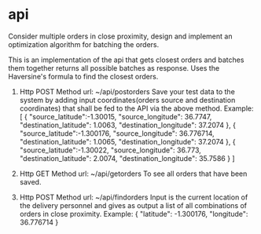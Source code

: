 # api
Consider multiple orders in close proximity, design and implement an optimization algorithm for
batching the orders.

This is an implementation of the api that gets closest orders and batches them together returns all possible batches as response.
Uses the Haversine's formula to find the closest orders.

1. Http POST Method url: ~/api/postorders
Save your test data to the system by adding input coordinates(orders source and destination coordinates) that shall be
fed to the API via the above method.
Example:
[ 
{
"source_latitude":-1.30015,
"source_longitude": 36.7747,
"destination_latitude": 1.0063,
"destination_longitude": 37.2074
},
{
"source_latitude":-1.300176,
"source_longitude": 36.776714,
"destination_latitude": 1.0065,
"destination_longitude": 37.2074
},
{
"source_latitude":-1.30022,
"source_longitude": 36.773,
"destination_latitude": 2.0074,
"destination_longitude": 35.7586
}
]

2. Http GET Method url: ~/api/getorders
To see all orders that have been saved.

3. Http POST Method url: ~/api/findorders
Input is the current location of the delivery personnel and gives as output a list of all
combinations of orders in close proximity.
Example:
{
"latitude": -1.300176,
"longitude": 36.776714
}
